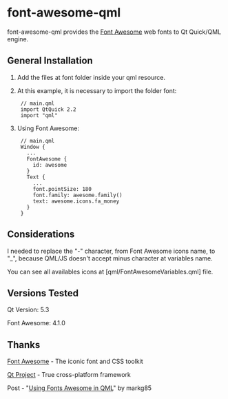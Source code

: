 font-awesome-qml
================

font-awesome-qml provides the [Font Awesome] web fonts to Qt Quick/QML engine.

## General Installation

1. Add the files at font folder inside your qml resource.

1. At this example, it is necessary to import the folder font:

        // main.qml
        import QtQuick 2.2
        import "qml"

1. Using Font Awesome:

        // main.qml
        Window {
          ...
          FontAwesome {
            id: awesome
          }
          Text {
            ...
            font.pointSize: 180
            font.family: awesome.family()
            text: awesome.icons.fa_money
          }
        }

## Considerations

I needed to replace the "-" character, from Font Awesome icons name, to  "_", because
QML/JS doesn't accept  minus character at variables name.

You can see all availables icons at [qml/FontAwesomeVariables.qml] file.

## Versions Tested

Qt Version: 5.3

Font Awesome: 4.1.0

## Thanks

[Font Awesome] - The iconic font and CSS toolkit

[Qt Project] - True cross-platform framework

Post - "[Using Fonts Awesome in QML]" by markg85

[Font Awesome]: http://fortawesome.github.io/Font-Awesome/
[Qt Quick]: http://qt-project.org/doc/qt-5/qtquick-index.html
[Qt Project]: http://qt-project.org
[Using Fonts Awesome in QML]: http://kdeblog.mageprojects.com/2012/11/20/using-fonts-awesome-in-qml/
[qml/font/Variables.qml]: https://github.com/ricardodovalle/font-awesome-qml/blob/master/qml/FontAwesomeVariables.qml